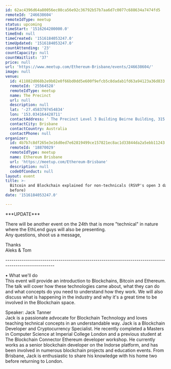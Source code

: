 ```yaml
---
id: 62ac4396d64a80056ec08ca56e92c36792b57b7aa6d7c0077c688634a7474fd5
remoteId: '246638604'
remoteIdType: meetup
status: upcoming
timeStart: '1516264200000.0'
timeEnd: null
timeCreated: '1516184053247.0'
timeUpdated: '1516184053247.0'
countAttending: '23'
countCapacity: null
countWaitlist: '37'
price: null
url: 'https://www.meetup.com/Ethereum-Brisbane/events/246638604/'
image: null
venue:
  id: 411882d068b2e9b02e0f66bd0dd5e600f9efcb5c8dadab1fd63a94123a36d833
  remoteId: '25564528'
  remoteIdType: meetup
  name: The Precinct
  url: null
  description: null
  lat: '-27.4583797454834'
  lon: '153.034164428711'
  contactAddress: ' The Precinct Level 3 Building Beirne Building, 315 Brunswick St, Fortitude Valley '
  contactCity: Brisbane
  contactCountry: Australia
  contactPhone: null
organizer:
  id: 4b7b7c8df265e3e16d0ed7e62819499ce157821ec8ac1d33844da2a5ebb11243
  remoteId: '18870029'
  remoteIdType: meetup
  name: Ethereum Brisbane
  url: 'https://meetup.com/Ethereum-Brisbane'
  description: null
  codeOfConduct: null
layout: event
title: >-
  Bitcoin and Blockchain explained for non-technicals (RSVP's open 3 days
  before)
date: '1516184053247.0'

---
```

<p>***UPDATE***</p> <p>There will be another event on the 24th that is more "technical" in nature where the EthLend guys will also be presenting.<br/>Any questions, shoot us a message,</p> <p>Thanks<br/>Aleks &amp; Tom</p> <p>------------------------------------------------------------------------------------------------------</p> <p>• What we'll do<br/>This event will provide an introduction to Blockchains, Bitcoin and Ethereum. The talk will cover how these technologies came about, what they can do and what concepts do you need to understand how they work. We will also discuss what is happening in the industry and why it's a great time to be involved in the Blockchain space.</p> <p>Speaker: Jack Tanner<br/>Jack is a passionate advocate for Blockchain Technology and loves teaching technical concepts in an understandable way. Jack is a Blockchain Developer and Cryptocurrency Specialist. He recently completed a Masters in Computer Science at Imperial College London and a previous student at The Blockchain Connector Ethereum developer workshop. He currently works as a senior blockchain developer on the Indorse platform, and has been involved in numerous blockchain projects and education events. From Brisbane, Jack is enthusiastic to share his knowledge with his home two before returning to London.</p> 
